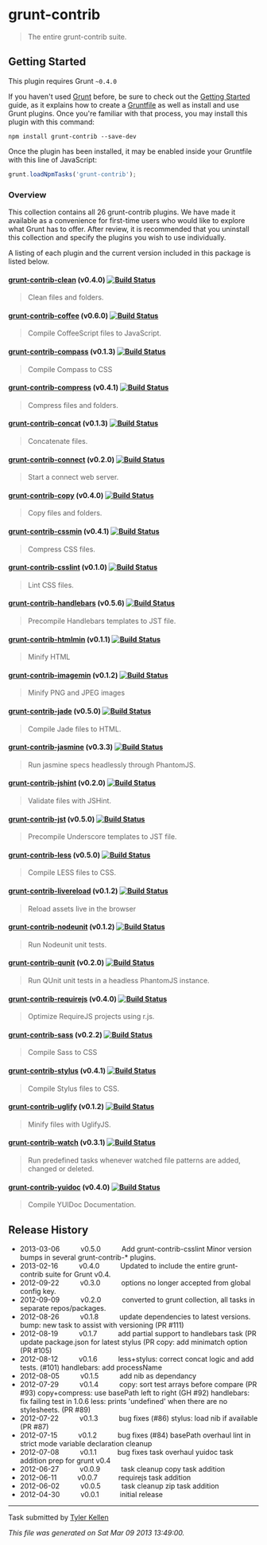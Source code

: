 # grunt-contrib

> The entire grunt-contrib suite.



## Getting Started
This plugin requires Grunt `~0.4.0`

If you haven't used [Grunt](http://gruntjs.com/) before, be sure to check out the [Getting Started](http://gruntjs.com/getting-started) guide, as it explains how to create a [Gruntfile](http://gruntjs.com/sample-gruntfile) as well as install and use Grunt plugins. Once you're familiar with that process, you may install this plugin with this command:

```shell
npm install grunt-contrib --save-dev
```

Once the plugin has been installed, it may be enabled inside your Gruntfile with this line of JavaScript:

```js
grunt.loadNpmTasks('grunt-contrib');
```

### Overview
This collection contains all 26 grunt-contrib plugins.  We have made it available as a convenience for first-time users who would like to explore what Grunt has to offer.  After review, it is recommended that you uninstall this collection and specify the plugins you wish to use individually.

A listing of each plugin and the current version included in this package is listed below.


#### [grunt-contrib-clean](https://github.com/gruntjs/grunt-contrib-clean) (v0.4.0) [![Build Status](https://secure.travis-ci.org/gruntjs/grunt-contrib-clean.png?branch=master)](http://travis-ci.org/gruntjs/grunt-contrib-clean)
> Clean files and folders.

#### [grunt-contrib-coffee](https://github.com/gruntjs/grunt-contrib-coffee) (v0.6.0) [![Build Status](https://secure.travis-ci.org/gruntjs/grunt-contrib-coffee.png?branch=master)](http://travis-ci.org/gruntjs/grunt-contrib-coffee)
> Compile CoffeeScript files to JavaScript.

#### [grunt-contrib-compass](https://github.com/gruntjs/grunt-contrib-compass) (v0.1.3) [![Build Status](https://secure.travis-ci.org/gruntjs/grunt-contrib-compass.png?branch=master)](http://travis-ci.org/gruntjs/grunt-contrib-compass)
> Compile Compass to CSS

#### [grunt-contrib-compress](https://github.com/gruntjs/grunt-contrib-compress) (v0.4.1) [![Build Status](https://secure.travis-ci.org/gruntjs/grunt-contrib-compress.png?branch=master)](http://travis-ci.org/gruntjs/grunt-contrib-compress)
> Compress files and folders.

#### [grunt-contrib-concat](https://github.com/gruntjs/grunt-contrib-concat) (v0.1.3) [![Build Status](https://secure.travis-ci.org/gruntjs/grunt-contrib-concat.png?branch=master)](http://travis-ci.org/gruntjs/grunt-contrib-concat)
> Concatenate files.

#### [grunt-contrib-connect](https://github.com/gruntjs/grunt-contrib-connect) (v0.2.0) [![Build Status](https://secure.travis-ci.org/gruntjs/grunt-contrib-connect.png?branch=master)](http://travis-ci.org/gruntjs/grunt-contrib-connect)
> Start a connect web server.

#### [grunt-contrib-copy](https://github.com/gruntjs/grunt-contrib-copy) (v0.4.0) [![Build Status](https://secure.travis-ci.org/gruntjs/grunt-contrib-copy.png?branch=master)](http://travis-ci.org/gruntjs/grunt-contrib-copy)
> Copy files and folders.

#### [grunt-contrib-cssmin](https://github.com/gruntjs/grunt-contrib-cssmin) (v0.4.1) [![Build Status](https://secure.travis-ci.org/gruntjs/grunt-contrib-cssmin.png?branch=master)](http://travis-ci.org/gruntjs/grunt-contrib-cssmin)
> Compress CSS files.

#### [grunt-contrib-csslint](https://github.com/gruntjs/grunt-contrib-csslint) (v0.1.0) [![Build Status](https://secure.travis-ci.org/gruntjs/grunt-contrib-csslint.png?branch=master)](http://travis-ci.org/gruntjs/grunt-contrib-csslint)
> Lint CSS files.

#### [grunt-contrib-handlebars](https://github.com/gruntjs/grunt-contrib-handlebars) (v0.5.6) [![Build Status](https://secure.travis-ci.org/gruntjs/grunt-contrib-handlebars.png?branch=master)](http://travis-ci.org/gruntjs/grunt-contrib-handlebars)
> Precompile Handlebars templates to JST file.

#### [grunt-contrib-htmlmin](https://github.com/gruntjs/grunt-contrib-htmlmin) (v0.1.1) [![Build Status](https://secure.travis-ci.org/gruntjs/grunt-contrib-htmlmin.png?branch=master)](http://travis-ci.org/gruntjs/grunt-contrib-htmlmin)
> Minify HTML

#### [grunt-contrib-imagemin](https://github.com/gruntjs/grunt-contrib-imagemin) (v0.1.2) [![Build Status](https://secure.travis-ci.org/gruntjs/grunt-contrib-imagemin.png?branch=master)](http://travis-ci.org/gruntjs/grunt-contrib-imagemin)
> Minify PNG and JPEG images

#### [grunt-contrib-jade](https://github.com/gruntjs/grunt-contrib-jade) (v0.5.0) [![Build Status](https://secure.travis-ci.org/gruntjs/grunt-contrib-jade.png?branch=master)](http://travis-ci.org/gruntjs/grunt-contrib-jade)
> Compile Jade files to HTML.

#### [grunt-contrib-jasmine](https://github.com/gruntjs/grunt-contrib-jasmine) (v0.3.3) [![Build Status](https://secure.travis-ci.org/gruntjs/grunt-contrib-jasmine.png?branch=master)](http://travis-ci.org/gruntjs/grunt-contrib-jasmine)
> Run jasmine specs headlessly through PhantomJS.

#### [grunt-contrib-jshint](https://github.com/gruntjs/grunt-contrib-jshint) (v0.2.0) [![Build Status](https://secure.travis-ci.org/gruntjs/grunt-contrib-jshint.png?branch=master)](http://travis-ci.org/gruntjs/grunt-contrib-jshint)
> Validate files with JSHint.

#### [grunt-contrib-jst](https://github.com/gruntjs/grunt-contrib-jst) (v0.5.0) [![Build Status](https://secure.travis-ci.org/gruntjs/grunt-contrib-jst.png?branch=master)](http://travis-ci.org/gruntjs/grunt-contrib-jst)
> Precompile Underscore templates to JST file.

#### [grunt-contrib-less](https://github.com/gruntjs/grunt-contrib-less) (v0.5.0) [![Build Status](https://secure.travis-ci.org/gruntjs/grunt-contrib-less.png?branch=master)](http://travis-ci.org/gruntjs/grunt-contrib-less)
> Compile LESS files to CSS.

#### [grunt-contrib-livereload](https://github.com/gruntjs/grunt-contrib-livereload) (v0.1.2) [![Build Status](https://secure.travis-ci.org/gruntjs/grunt-contrib-livereload.png?branch=master)](http://travis-ci.org/gruntjs/grunt-contrib-livereload)
> Reload assets live in the browser

#### [grunt-contrib-nodeunit](https://github.com/gruntjs/grunt-contrib-nodeunit) (v0.1.2) [![Build Status](https://secure.travis-ci.org/gruntjs/grunt-contrib-nodeunit.png?branch=master)](http://travis-ci.org/gruntjs/grunt-contrib-nodeunit)
> Run Nodeunit unit tests.

#### [grunt-contrib-qunit](https://github.com/gruntjs/grunt-contrib-qunit) (v0.2.0) [![Build Status](https://secure.travis-ci.org/gruntjs/grunt-contrib-qunit.png?branch=master)](http://travis-ci.org/gruntjs/grunt-contrib-qunit)
> Run QUnit unit tests in a headless PhantomJS instance.

#### [grunt-contrib-requirejs](https://github.com/gruntjs/grunt-contrib-requirejs) (v0.4.0) [![Build Status](https://secure.travis-ci.org/gruntjs/grunt-contrib-requirejs.png?branch=master)](http://travis-ci.org/gruntjs/grunt-contrib-requirejs)
> Optimize RequireJS projects using r.js.

#### [grunt-contrib-sass](https://github.com/gruntjs/grunt-contrib-sass) (v0.2.2) [![Build Status](https://secure.travis-ci.org/gruntjs/grunt-contrib-sass.png?branch=master)](http://travis-ci.org/gruntjs/grunt-contrib-sass)
> Compile Sass to CSS

#### [grunt-contrib-stylus](https://github.com/gruntjs/grunt-contrib-stylus) (v0.4.1) [![Build Status](https://secure.travis-ci.org/gruntjs/grunt-contrib-stylus.png?branch=master)](http://travis-ci.org/gruntjs/grunt-contrib-stylus)
> Compile Stylus files to CSS.

#### [grunt-contrib-uglify](https://github.com/gruntjs/grunt-contrib-uglify) (v0.1.2) [![Build Status](https://secure.travis-ci.org/gruntjs/grunt-contrib-uglify.png?branch=master)](http://travis-ci.org/gruntjs/grunt-contrib-uglify)
> Minify files with UglifyJS.

#### [grunt-contrib-watch](https://github.com/gruntjs/grunt-contrib-watch) (v0.3.1) [![Build Status](https://secure.travis-ci.org/gruntjs/grunt-contrib-watch.png?branch=master)](http://travis-ci.org/gruntjs/grunt-contrib-watch)
> Run predefined tasks whenever watched file patterns are added, changed or deleted.

#### [grunt-contrib-yuidoc](https://github.com/gruntjs/grunt-contrib-yuidoc) (v0.4.0) [![Build Status](https://secure.travis-ci.org/gruntjs/grunt-contrib-yuidoc.png?branch=master)](http://travis-ci.org/gruntjs/grunt-contrib-yuidoc)
> Compile YUIDoc Documentation.



## Release History

 * 2013-03-06   v0.5.0   Add grunt-contrib-csslint Minor version bumps in several grunt-contrib-* plugins.
 * 2013-02-16   v0.4.0   Updated to include the entire grunt-contrib suite for Grunt v0.4.
 * 2012-09-22   v0.3.0   options no longer accepted from global config key.
 * 2012-09-09   v0.2.0   converted to grunt collection, all tasks in separate repos/packages.
 * 2012-08-26   v0.1.8   update dependencies to latest versions. bump: new task to assist with versioning (PR #111)
 * 2012-08-19   v0.1.7   add partial support to handlebars task (PR update package.json for latest stylus (PR copy: add minimatch option (PR #105)
 * 2012-08-12   v0.1.6   less+stylus: correct concat logic and add tests. (#101) handlebars: add processName
 * 2012-08-05   v0.1.5   add nib as dependancy
 * 2012-07-29   v0.1.4   copy: sort test arrays before compare (PR #93) copy+compress: use basePath left to right (GH #92) handlebars: fix failing test in 1.0.6 less: prints 'undefined' when there are no stylesheets. (PR #89)
 * 2012-07-22   v0.1.3   bug fixes (#86) stylus: load nib if available (PR #87)
 * 2012-07-15   v0.1.2   bug fixes (#84) basePath overhaul lint in strict mode variable declaration cleanup
 * 2012-07-08   v0.1.1   bug fixes task overhaul yuidoc task addition prep for grunt v0.4
 * 2012-06-27   v0.0.9   task cleanup copy task addition
 * 2012-06-11   v0.0.7   requirejs task addition
 * 2012-06-02   v0.0.5   task cleanup zip task addition
 * 2012-04-30   v0.0.1   initial release

---

Task submitted by [Tyler Kellen](http://goingslowly.com)

*This file was generated on Sat Mar 09 2013 13:49:00.*
